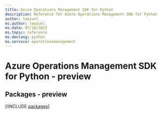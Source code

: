 ```yaml
---
title: Azure Operations Management SDK for Python
description: Reference for Azure Operations Management SDK for Python
author: lmazuel
ms.author: lmazuel
ms.data: 07/10/2023
ms.topic: reference
ms.devlang: python
ms.service: operationsmanagement
---
```

# Azure Operations Management SDK for Python - preview
## Packages - preview
[!INCLUDE [packages](operations-management-index.md)]